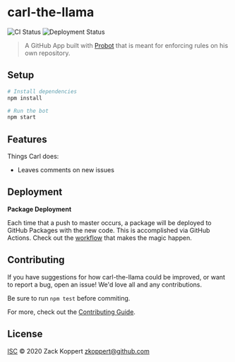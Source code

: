 # carl-the-llama
![CI Status](https://github.com/zkoppert/Carl-the-llama/workflows/Node.js%20CI/badge.svg)
![Deployment Status](https://github.com/zkoppert/Carl-the-llama/workflows/Node.js%20Package/badge.svg)

> A GitHub App built with [Probot](https://github.com/probot/probot) that is meant for enforcing rules on his own repository.

## Setup

```sh
# Install dependencies
npm install

# Run the bot
npm start
```

## Features

Things Carl does:
- Leaves comments on new issues

## Deployment
**Package Deployment**

Each time that a push to master occurs, a package will be deployed to GitHub Packages with the new code. This is accomplished via GitHub Actions. Check out the [workflow](.github/workflows/deploy.yml) that makes the magic happen.

## Contributing

If you have suggestions for how carl-the-llama could be improved, or want to report a bug, open an issue! We'd love all and any contributions.

Be sure to run `npm test` before commiting.

For more, check out the [Contributing Guide](CONTRIBUTING.md).

## License

[ISC](LICENSE) © 2020 Zack Koppert <zkoppert@github.com>
